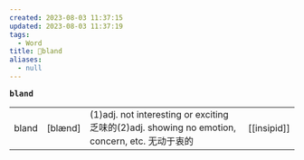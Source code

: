 ```yaml
---
created: 2023-08-03 11:37:15
updated: 2023-08-03 11:37:19
tags:
  - Word
title: 📖bland
aliases:
  - null
---
```


<pre><strong>bland</strong></pre>
|   |   |   |   |
|---|---|---|---|
|bland|[blænd]|(1)adj. not interesting or exciting 乏味的(2)adj. showing no emotion, concern, etc. ⽆动于衷的|[[insipid]]|